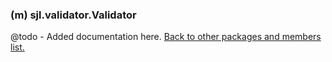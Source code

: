 ### (m) sjl.validator.Validator
@todo - Added documentation here.
[Back to other packages and members list.](#other-packages-and-members)
